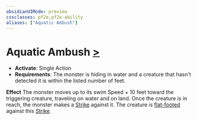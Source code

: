 ```yaml
---
obsidianUIMode: preview
cssclasses: pf2e,pf2e-ability
aliases: ["Aquatic Ambush"]
---
```

# Aquatic Ambush [>](rules/core-rulebook/chapter-9-playing-the-game.md#Actions "Single Action")

- **Activate**: Single Action
- **Requirements**: The monster is hiding in water and a creature that hasn't detected it is within the listed number of feet.

**Effect** The monster moves up to its swim Speed + 10 feet toward the triggering creature, traveling on water and on land. Once the creature is in reach, the monster makes a [Strike](rules/actions/strike.md) against it. The creature is [flat-footed](rules/conditions.md#Flat-footed) against this [Strike](rules/actions/strike.md).